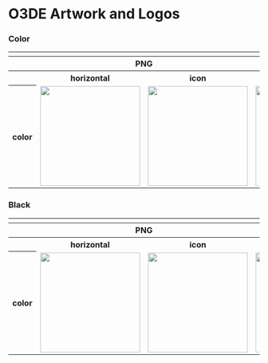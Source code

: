 # O3DE Artwork and Logos


### Color


<table>
    <tr>
    	<th colspan="5"></th>
    </tr>
    <tr>
        <th></th>
        <th colspan="2">PNG</th>
        <th colspan="2">SVG</th>
    </tr>
    <tr>
        <th></th>
        <th>horizontal</th>
        <th>icon</th>
        <th>horizontal</th>
        <th>icon</th>
    </tr>
    <tr>
        <th>color</th>
        <td><img src="/03DE/Color/Color/O3DE-Logo-Color.png" width="200"></td>
        <td><img src="O3DE/Color/O3DE-Icon-Color.png" width="200"></td>
        <td><img src="O3DE/Color/O3DE-Logo-Color.png" width="200"></td>
        <td><img src="O3DE/Color/O3DE-Icon-Color.png" width="200"></td>
    </tr>
</table>

### Black


<table>
    <tr>
    	<th colspan="5"></th>
    </tr>
    <tr>
        <th></th>
        <th colspan="2">PNG</th>
        <th colspan="2">SVG</th>
    </tr>
    <tr>
        <th></th>
        <th>horizontal</th>
        <th>icon</th>
        <th>horizontal</th>
        <th>icon</th>
    </tr>
    <tr>
        <th>color</th>
        <td><img src="/O3DE/Black/O3DE-Logo-Black.png" width="200"></td>
        <td><img src="O3DE/Black/O3DE-Icon-Black.png" width="200"></td>
        <td><img src="O3DE/Black/O3DE-Logo-Black.png" width="200"></td>
        <td><img src="O3DE/Black/O3DE-Icon-Black.png" width="200"></td>
    </tr>
</table>
